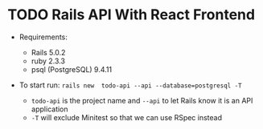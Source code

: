 # TODO Rails API With React Frontend

* Requirements:
  * Rails 5.0.2
  * ruby 2.3.3
  * psql (PostgreSQL) 9.4.11

* To start run: `rails new  todo-api --api --database=postgresql -T`
  * `todo-api` is the project name and `--api` to let Rails know it is an API application
  * `-T` will exclude Minitest so that we can use RSpec instead